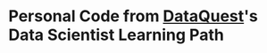 # Personal Code from [DataQuest](https://www.dataquest.io/home "DataQuest's Homepage")'s Data Scientist Learning Path
